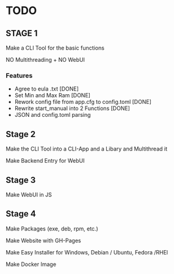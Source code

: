 # TODO

## STAGE 1 

Make a CLI Tool for the basic functions

NO Multithreading + NO WebUI

### Features

- Agree to eula .txt [DONE]
- Set Min and Max Ram [DONE]
- Rework config file from app.cfg to config.toml [DONE]
- Rewrite start_manual into 2 Functions [DONE]
- JSON and config.toml parsing

## Stage 2

Make the CLI Tool into a CLI-App and a Libary and Multithread it

Make Backend Entry for WebUI

## Stage 3

Make WebUI in JS

## Stage 4

Make Packages (exe, deb, rpm, etc.)

Make Website with GH-Pages
 
Make Easy Installer for Windows, Debian / Ubuntu, Fedora /RHEl

Make Docker Image